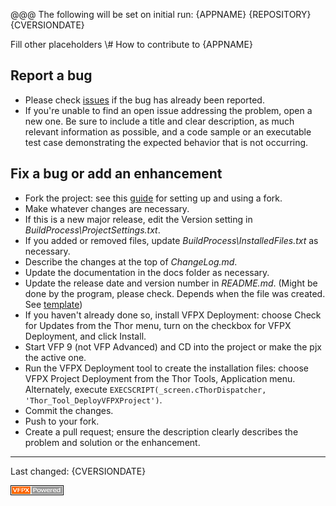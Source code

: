 @@@ 
The following will be set on initial run:
{APPNAME}
{REPOSITORY}
{CVERSIONDATE}
	
Fill other placeholders
\\\# How to contribute to {APPNAME}

## Report a bug

- Please check [issues]({REPOSITORY}/issues) if the bug has already been reported.
- If you're unable to find an open issue addressing the problem, open a new one. Be sure to include a title and clear description, as much relevant information as possible, and a code sample or an executable test case demonstrating the expected behavior that is not occurring.

## Fix a bug or add an enhancement

- Fork the project: see this [guide](https://www.dataschool.io/how-to-contribute-on-github/) for setting up and using a fork.
- Make whatever changes are necessary.
- If this is a new major release, edit the Version setting in *BuildProcess\ProjectSettings.txt*.
- If you added or removed files, update *BuildProcess\InstalledFiles.txt* as necessary.
- Describe the changes at the top of *ChangeLog.md*.
- Update the documentation in the docs folder as necessary.
- Update the release date and version number in *README.md*.
(Might be done by the program, please check. Depends when the file was created. See [template](../README.md))
- If you haven't already done so, install VFPX Deployment: choose Check for Updates from the Thor menu, turn on the checkbox for VFPX Deployment, and click Install.
- Start VFP 9 (not VFP Advanced) and CD into the project or make the pjx the active one.
- Run the VFPX Deployment tool to create the installation files: choose VFPX Project Deployment from the Thor Tools, Application menu. Alternately, execute ```EXECSCRIPT(_screen.cThorDispatcher, 'Thor_Tool_DeployVFPXProject')```.
- Commit the changes.
- Push to your fork.
- Create a pull request; ensure the description clearly describes the problem and solution or the enhancement.

----
Last changed: {CVERSIONDATE}

![](../docs/images/vfpxpoweredby_alternative.gif)